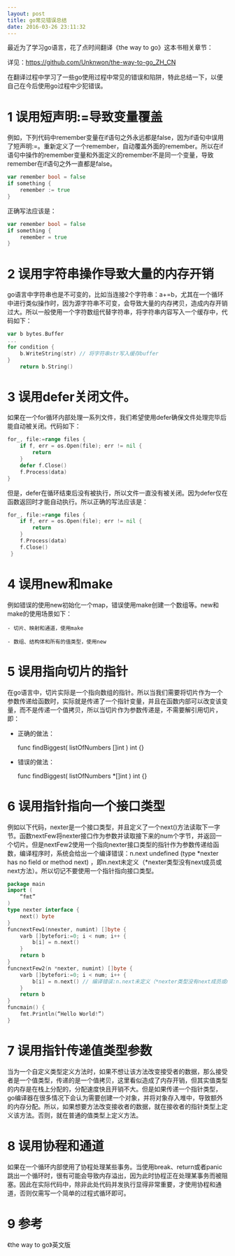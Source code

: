 ```yaml
---
layout: post
title: go常见错误总结
date: 2016-03-26 23:11:32
---
```


最近为了学习go语言，花了点时间翻译《the way to go》这本书相关章节：

详见：https://github.com/Unknwon/the-way-to-go_ZH_CN

在翻译过程中学习了一些go使用过程中常见的错误和陷阱，特此总结一下，以便自己在今后使用go过程中少犯错误。

# 1 误用短声明:=导致变量覆盖

例如，下列代码中remember变量在if语句之外永远都是false，因为if语句中误用了短声明:=。重新定义了一个remember，自动覆盖外面的remember。所以在if语句中操作的remember变量和外面定义的remember不是同一个变量，导致remember在if语句之外一直都是false。

```go
var remember bool = false
if something {
    remember := true
}
```

正确写法应该是：

```go
var remember bool = false
if something {
    remember = true 
}
```

# 2 误用字符串操作导致大量的内存开销

go语言中字符串也是不可变的，比如当连接2个字符串：a+=b，尤其在一个循环中进行类似操作时，因为源字符串不可变，会导致大量的内存拷贝，造成内存开销过大。所以一般使用一个字符数组代替字符串，将字符串内容写入一个缓存中，代码如下：

```go
var b bytes.Buffer
...
for condition {
    b.WriteString(str) // 将字符串str写入缓存buffer
}
    return b.String()
```

# 3 误用defer关闭文件。
如果在一个for循环内部处理一系列文件，我们希望使用defer确保文件处理完毕后能自动被关闭。代码如下：

```go
for_, file:=range files {
    if f, err = os.Open(file); err != nil {
        return
    }
    defer f.Close()
    f.Process(data)
}
```

但是，defer在循环结束后没有被执行，所以文件一直没有被关闭。因为defer仅在函数返回时才能自动执行。所以正确的写法应该是：

```go
for_, file:=range files {
    if f, err = os.Open(file); err != nil {
        return
    }
    f.Process(data)
    f.Close()
 }
 ```

# 4 误用new和make

例如错误的使用new初始化一个map，错误使用make创建一个数组等。new和make的使用场景如下：

    - 切片、映射和通道，使用make

    - 数组、结构体和所有的值类型，使用new 

# 5 误用指向切片的指针

在go语言中，切片实际是一个指向数组的指针。所以当我们需要将切片作为一个参数传递给函数时，实际就是传递了一个指针变量，并且在函数内部可以改变该变量，而不是传递一个值拷贝，所以当切片作为参数传递是，不需要解引用切片，即：

- 正确的做法：

    func findBiggest( listOfNumbers []int ) int {}

- 错误的做法：

    func findBiggest( listOfNumbers *[]int ) int {}

# 6 误用指针指向一个接口类型

例如以下代码，nexter是一个接口类型，并且定义了一个next()方法读取下一字节。函数nextFew将nexter接口作为参数并读取接下来的num个字节，并返回一个切片。但是nextFew2使用一个指向nexter接口类型的指针作为参数传递给函数，编译程序时，系统会给出一个编译错误：n.next undefined (type *nexter has no field or method next) ，即n.next未定义（*nexter类型没有next成员或next方法）。所以切记不要使用一个指针指向接口类型。

```go
package main
import (
    “fmt”
)
type nexter interface {
    next() byte
}
funcnextFew1(nnexter, numint) []byte {
    varb []bytefori:=0; i < num; i++ {
        b[i] = n.next()
    }
    return b
}
funcnextFew2(n *nexter, numint) []byte {
    varb []bytefori:=0; i < num; i++ {
        b[i] = n.next() // 编译错误:n.next未定义（*nexter类型没有next成员或next方法）
    }
    return b
}
funcmain() {
    fmt.Println(“Hello World!”)
}
```

# 7 误用指针传递值类型参数

当为一个自定义类型定义方法时，如果不想让该方法改变接受者的数据，那么接受者是一个值类型，传递的是一个值拷贝，这里看似造成了内存开销，但其实值类型的内存是在栈上分配的，分配速度快且开销不大。但是如果传递一个指针类型，go编译器在很多情况下会认为需要创建一个对象，并将对象存入堆中，导致额外的内存分配。所以，如果想要方法改变接收者的数据，就在接收者的指针类型上定义该方法。否则，就在普通的值类型上定义方法。

# 8 误用协程和通道

如果在一个循环内部使用了协程处理某些事务。当使用break、return或者panic跳出一个循环时，很有可能会导致内存溢出，因为此时协程正在处理某事务而被阻塞。因此在实际代码中，除非此处代码并发执行显得非常重要，才使用协程和通道，否则仅需写一个简单的过程式循环即可。

# 9 参考

《the way to go》英文版
